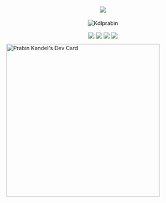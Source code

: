 
<h1 align="center">
  <a href="https://git.io/typing-svg">
    <img src="https://readme-typing-svg.herokuapp.com/?lines=Hello,+There!+👋;I+am+Prabin+Kandel....;Web+Developer+|+React;Nice+to+meet+you!&center=true&size=28">
  </a>
</h1
  
  
<hr>
  
<p align="center"><img align="center" src="https://github-readme-streak-stats.herokuapp.com/?user=Kdlprabin&" alt="Kdlprabin" /></p>

<p align="center">
<img align="center"  src="https://img.shields.io/badge/react-%2320232a.svg?style=for-the-badge&logo=react&logoColor=%2361DAFB" />

<img align="center"  src="https://img.shields.io/badge/javascript-%23323330.svg?style=for-the-badge&logo=javascript&logoColor=%23F7DF1E" />

<img align="center"  src ="https://img.shields.io/badge/Canva-%2300C4CC.svg?style=for-the-badge&logo=Canva&logoColor=white"/>

<img align="center"  src="https://img.shields.io/badge/UpWork-6FDA44?style=for-the-badge&logo=Upwork&logoColor=white" />
</p>

<img src="https://github.com/Kdlprabin/Kdlprabin/devcard.svg" width="400" alt="Prabin Kandel's Dev Card"/>
